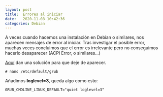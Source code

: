 ```yaml
---
layout: post
title:  Errores al iniciar
date:   2020-11-08 10:42:36
categories: Debian
---
```

A veces cuando hacemos una instalación en Debian o similares, nos aparecen mensajes de error al iniciar. Tras investigar el posible error, muchas veces concluimos que el error es irrelevante pero no conseguimos hacerlo desaparecer (ACPI Error, o similares...)

[Aquí](https://exdebian.org/foro/netbook-samsung-n150-error-acpi-durante-el-inicio) dan una solución para que deje de aparecer.

`# nano /etc/default/grub`

Añadimos **loglevel=3**, queda algo como esto:

`GRUB_CMDLINE_LINUX_DEFAULT="quiet loglevel=3"`
